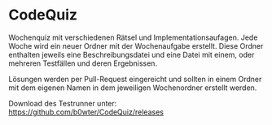 # CodeQuiz

Wochenquiz mit verschiedenen Rätsel und Implementationsaufagen. 
Jede Woche wird ein neuer Ordner mit der Wochenaufgabe erstellt. 
Diese Ordner enthalten jeweils eine Beschreibungsdatei und eine Datei mit einem, oder mehreren Testfällen und deren Ergebnissen.

Lösungen werden per Pull-Request eingereicht und sollten in einem Ordner mit dem eigenen Namen in dem jeweiligen Wochenordner erstellt werden.

Download des Testrunner unter: https://github.com/b0wter/CodeQuiz/releases
